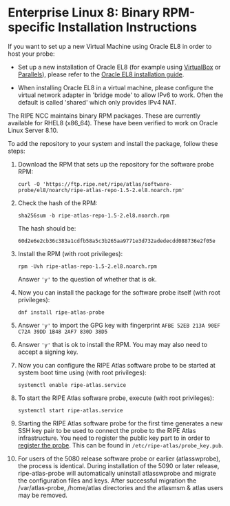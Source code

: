 # Enterprise Linux 8: Binary RPM-specific Installation Instructions

If you want to set up a new Virtual Machine using Oracle EL8 in order to host your probe:

* Set up a new installation of Oracle EL8 (for example using [VirtualBox](https://www.virtualbox.org/) or [Parallels](https://www.parallels.com/)), please refer to the [Oracle EL8 installation guide](https://docs.oracle.com/en/operating-systems/oracle-linux/8/).

* When installing Oracle EL8 in a virtual machine, please configure the virtual network adapter in 'bridge mode' to allow IPv6 to work. Often the default is called 'shared' which only provides IPv4 NAT.

The RIPE NCC maintains binary RPM packages. These are currently available for RHEL8
(x86_64). These have been verified to work on Oracle Linux Server 8.10.

To add the repository to your system and install the package, follow these steps:

1. Download the RPM that sets up the repository for the software probe RPM:

    ```
    curl -O 'https://ftp.ripe.net/ripe/atlas/software-probe/el8/noarch/ripe-atlas-repo-1.5-2.el8.noarch.rpm'
    ```

2. Check the hash of the RPM:

    ```
    sha256sum -b ripe-atlas-repo-1.5-2.el8.noarch.rpm
    ```

    The hash should be:

    ```
    60d2e6e2cb36c383a1cdfb58a5c3b265aa9771e3d732adedecdd088736e2f05e
    ```

3. Install the RPM (with root privileges):

    ```
    rpm -Uvh ripe-atlas-repo-1.5-2.el8.noarch.rpm
    ```

    Answer `'y'` to the question of whether that is ok.


4. Now you can install the package for the software probe itself (with root privileges):

    ```
    dnf install ripe-atlas-probe
    ```

5. Answer `'y'` to import the GPG key with fingerprint `AFBE 52EB 213A 90EF C72A 39DD 1B48 2AF7 830D 38D5`

6. Answer `'y'` that is ok to install the RPM. You may may also need to accept a signing key.

7. Now you can configure the RIPE Atlas software probe to be started at system boot time
   using (with root privileges):
    ```
    systemctl enable ripe-atlas.service
    ```
8. To start the RIPE Atlas software probe, execute (with root privileges):
    ```
    systemctl start ripe-atlas.service
    ```
9. Starting the RIPE Atlas software probe for the first time generates a new SSH key pair to be used to
   connect the probe to the RIPE Atlas infrastructure. You need to register
   the public key part to in order to [register the probe](https://atlas.ripe.net/apply/swprobe/).
   This can be found in `/etc/ripe-atlas/probe_key.pub`.

10. For users of the 5080 release software probe or earlier (atlasswprobe), the process is identical.
    During installation of the 5090 or later release, ripe-atlas-probe will automatically uninstall
    atlasswprobe and migrate the configuration files and keys. After successful migration the
    /var/atlas-probe, /home/atlas directories and the atlasmsm & atlas users may be removed.
